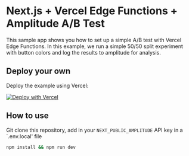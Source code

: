 # Next.js + Vercel Edge Functions + Amplitude A/B Test

This sample app shows you how to set up a simple A/B test with Vercel Edge Functions. In this example, we run a simple 50/50 split experiment with button colors and log the results to amplitude for analysis.

## Deploy your own

Deploy the example using Vercel:

[![Deploy with Vercel](https://vercel.com/button)](https://vercel.com/new/clone?repository-url=https%3A%2F%2Fgithub.com%2Fservoice%2Fnextjs-vercel-edge-ab-test-example&env=NEXT_PUBLIC_AMPLITUDE&envDescription=API%20Keys%20Needed%20to%20Deploy&project-name=nextjs-vercel-edge-function-a-b-test&repo-name=nextjs-vercel-edge-function-a-b-test)

## How to use

Git clone this repository, add in your `NEXT_PUBLIC_AMPLITUDE` API key in a `.env.local' file

```bash
npm install && npm run dev

```
